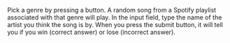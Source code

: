 Pick a genre by pressing a button. A random song from a Spotify playlist associated with that genre will play. In the input field, type the name of the artist you think the song is by. When you press the submit button, it will tell you if you win (correct answer) or lose (incorrect answer).